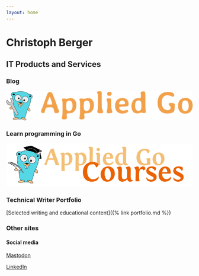 ```yaml
---
layout: home
---
```


# Christoph Berger

## IT Products and Services

### Blog
[![Applied Go Blog](AppliedGoBlog.png)](https://appliedgo.net "Applied Go Blog")

### Learn programming in Go
[![Applied Go Courses](AppliedGopherPhDCourses200.png)](https://appliedgo.com "Applied Go Courses")

### Technical Writer Portfolio

[Selected writing and educational content]({% link portfolio.md %})

### Other sites

#### Social media

[Mastodon](https://c.im/@christophberger)

[LinkedIn](https://www.linkedin.com/in/christophberger1)

